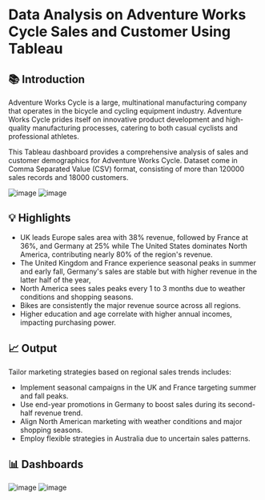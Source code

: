 # Data Analysis on Adventure Works Cycle Sales and Customer Using Tableau

## 📚 Introduction
Adventure Works Cycle is a large, multinational manufacturing company that operates in the bicycle and cycling equipment industry. Adventure Works Cycle prides itself on innovative product development and high-quality manufacturing processes, catering to both casual cyclists and professional athletes.

This Tableau dashboard provides a comprehensive analysis of sales and customer demographics for Adventure Works Cycle. Dataset come in Comma Separated Value (CSV) format, consisting of more than 120000 sales records and 18000 customers.

![image](https://github.com/hengkisan/adventure-works/assets/122197570/0345ce9a-80be-49cd-a52a-134ab5565f3a)
![image](https://github.com/hengkisan/adventure-works/assets/122197570/e2938253-a15e-4c37-b3c1-aa1d27b842fa)

## 💡 Highlights
- UK leads Europe sales area with 38% revenue, followed by France at 36%, and Germany at 25% while The United States dominates North America, contributing nearly 80% of the region's revenue.
- The United Kingdom and France experience seasonal peaks in summer and early fall, Germany's sales are stable but with higher revenue in the latter half of the year,
- North America sees sales peaks every 1 to 3 months due to weather conditions and shopping seasons.
- Bikes are consistently the major revenue source across all regions.
- Higher education and age correlate with higher annual incomes, impacting purchasing power.

## 📈 Output
Tailor marketing strategies based on regional sales trends includes:
- Implement seasonal campaigns in the UK and France targeting summer and fall peaks.
- Use end-year promotions in Germany to boost sales during its second-half revenue trend.
- Align North American marketing with weather conditions and major shopping seasons.
- Employ flexible strategies in Australia due to uncertain sales patterns.

## 📊 Dashboards
![image](https://github.com/hengkisan/adventure-works/assets/122197570/064121f7-ef02-4df9-9e0c-17e28eb31bd4)
![image](https://github.com/hengkisan/adventure-works/assets/122197570/2a47959d-70b9-419b-8cec-1854bc22621e)
